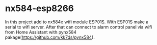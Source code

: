 # nx584-esp8266
In this project add to nx584e wifi module ESP01S.
With ESP01S make a serial to wifi server. 
After that can connect to alarm control panel via wifi from Home Assistant with pynx584 pakage(https://github.com/kk7ds/pynx584).

